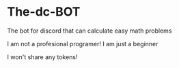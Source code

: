 # The-dc-BOT
The bot for discord that can calculate easy math problems

I am not a profesional programer!
I am just a beginner

I won't share any tokens!
